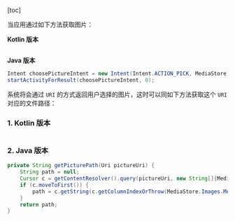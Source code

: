 [toc]

当应用通过如下方法获取图片：

**Kotlin 版本**

```kotlin
```

**Java 版本**

```java
Intent choosePictureIntent = new Intent(Intent.ACTION_PICK, MediaStore.Images.Media.EXTERNAL_CONTENT_URI);
startActivityForResult(choosePictureIntent, 0);
```

系统将会通过 `URI` 的方式返回用户选择的图片，这时可以同如下方法获取这个 `URI` 对应的文件路径：

### 1. Kotlin 版本

```kotlin
```

### 2. Java 版本

```java
private String getPicturePath(Uri pictureUri) {
    String path = null;
    Cursor c = getContentResolver().query(pictureUri, new String[]{MediaStore.Images.Media.DATA }, null, null, null);
    if (c.moveToFirst()) {
        path = c.getString(c.getColumnIndexOrThrow(MediaStore.Images.Media.DATA));
    }
    return path;
}
```



